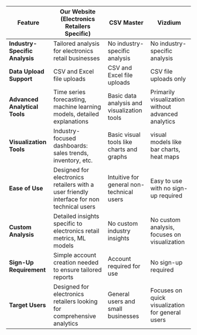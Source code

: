 
| Feature                     | **Our Website (Electronics Retailers Specific)**                 | **CSV Master**                                              | **Vizdium**                                                |
|-----------------------------|-----------------------------------------------------------------|-------------------------------------------------------------|------------------------------------------------------------|
| **Industry-Specific Analysis** | Tailored analysis for electronics retail businesses           | No industry-specific analysis                                | No industry-specific analysis                               |
| **Data Upload Support**     |CSV and Excel file uploads                   | CSV and Excel file uploads                            | CSV file uploads only                                       |
| **Advanced Analytical Tools** | Time series forecasting, machine learning models, detailed explanations | Basic data analysis and visualization tools                 | Primarily visualization without advanced analytics         |
| **Visualization Tools**     | Industry-focused dashboards: sales trends, inventory, etc.      | Basic visual tools like charts and graphs                    | visual models like bar charts, heat maps         |
| **Ease of Use**             | Designed for electronics retailers with a user friendly interface for non technical users   | Intuitive for general non-technical users                    | Easy to use with no sign-up required                        |
| **Custom Analysis**         | Detailed insights specific to electronics retail metrics, ML models | No custom industry insights                                  | No custom analysis, focuses on visualization                |
| **Sign-Up Requirement**     | Simple account creation needed to ensure tailored reports       | Account required for use                                     | No sign-up required                                         |
| **Target Users**            | Designed for electronics retailers looking for comprehensive analytics | General users and small businesses                           | Focuses on quick visualization for general users            |
